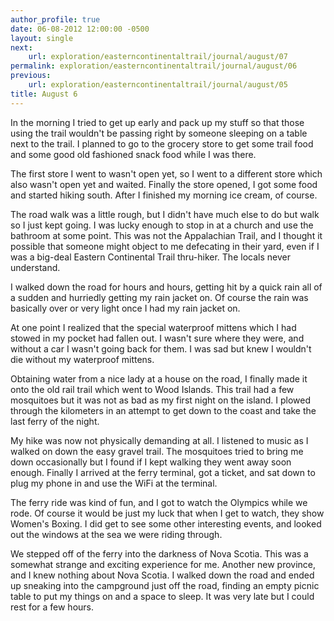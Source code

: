 ```yaml
---
author_profile: true
date: 06-08-2012 12:00:00 -0500
layout: single
next:
    url: exploration/easterncontinentaltrail/journal/august/07
permalink: exploration/easterncontinentaltrail/journal/august/06
previous:
    url: exploration/easterncontinentaltrail/journal/august/05
title: August 6
---
```

In the morning I tried to get up early and pack up my stuff so that those using the trail wouldn't be passing right by someone sleeping on a table next to the trail. I planned to go to the grocery store to get some trail food and some good old fashioned snack food while I was there.

The first store I went to wasn't open yet, so I went to a different store which also wasn't open yet and waited. Finally the store opened, I got some food and started hiking south. After I finished my morning ice cream, of course.

The road walk was a little rough, but I didn't have much else to do but walk so I just kept going. I was lucky enough to stop in at a church and use the bathroom at some point. This was not the Appalachian Trail, and I thought it possible that someone might object to me defecating in their yard, even if I was a big-deal Eastern Continental Trail thru-hiker. The locals never understand.

I walked down the road for hours and hours, getting hit by a quick rain all of a sudden and hurriedly getting my rain jacket on. Of course the rain was basically over or very light once I had my rain jacket on.

At one point I realized that the special waterproof mittens which I had stowed in my pocket had fallen out. I wasn't sure where they were, and without a car I wasn't going back for them. I was sad but knew I wouldn't die without my waterproof mittens.

Obtaining water from a nice lady at a house on the road, I finally made it onto the old rail trail which went to Wood Islands. This trail had a few mosquitoes but it was not as bad as my first night on the island. I plowed through the kilometers in an attempt to get down to the coast and take the last ferry of the night.

My hike was now not physically demanding at all. I listened to music as I walked on down the easy gravel trail. The mosquitoes tried to bring me down occasionally but I found if I kept walking they went away soon enough. Finally I arrived at the ferry terminal, got a ticket, and sat down to plug my phone in and use the WiFi at the terminal.

The ferry ride was kind of fun, and I got to watch the Olympics while we rode. Of course it would be just my luck that when I get to watch, they show Women's Boxing. I did get to see some other interesting events, and looked out the windows at the sea we were riding through.

We stepped off of the ferry into the darkness of Nova Scotia. This was a somewhat strange and exciting experience for me. Another new province, and I knew nothing about Nova Scotia. I walked down the road and ended up sneaking into the campground just off the road, finding an empty picnic table to put my things on and a space to sleep. It was very late but I could rest for a few hours.